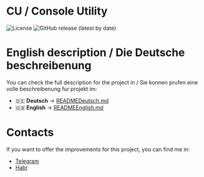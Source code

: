 # CU / Console Utility

![License](https://img.shields.io/github/license/Frolotey1/CU-ConsoleUtility) ![GitHub release (latest by date)](https://img.shields.io/github/v/release/Frolotey1/CU-ConsoleUtility)

# English description / Die Deutsche beschreibenung
You can check the full description for the project in / Sie konnen prufen eine volle beschreibenung fur projekt im: 

- 🇩🇪 **Deutsch** → [READMEDeutsch.md](./READMEDeutsch.md)
- 🇬🇧 **English** → [READMEEnglish.md](./READMEEnglish.md)

# Contacts 
If you want to offer the improvements for this project, you can find me in: 
- [Telegram](@fr1zb3e)
- [Habr](https://habr.com/ru/users/fr1zb3e/)
